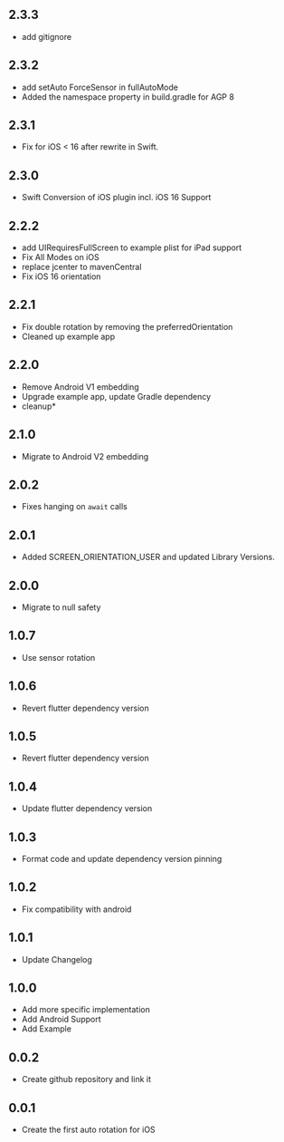 ## 2.3.3

- add gitignore

## 2.3.2

- add setAuto ForceSensor in fullAutoMode
- Added the namespace property in build.gradle for AGP 8

## 2.3.1

- Fix for iOS < 16 after rewrite in Swift.

## 2.3.0

- Swift Conversion of iOS plugin incl. iOS 16 Support

## 2.2.2

- add UIRequiresFullScreen to example plist for iPad support
- Fix All Modes on iOS
- replace jcenter to mavenCentral
- Fix iOS 16 orientation

## 2.2.1

- Fix double rotation by removing the preferredOrientation
- Cleaned up example app

## 2.2.0

- Remove Android V1 embedding
- Upgrade example app, update Gradle dependency
- cleanup\*

## 2.1.0

- Migrate to Android V2 embedding

## 2.0.2

- Fixes hanging on `await` calls

## 2.0.1

- Added SCREEN_ORIENTATION_USER and updated Library Versions.

## 2.0.0

- Migrate to null safety

## 1.0.7

- Use sensor rotation

## 1.0.6

- Revert flutter dependency version

## 1.0.5

- Revert flutter dependency version

## 1.0.4

- Update flutter dependency version

## 1.0.3

- Format code and update dependency version pinning

## 1.0.2

- Fix compatibility with android

## 1.0.1

- Update Changelog

## 1.0.0

- Add more specific implementation
- Add Android Support
- Add Example

## 0.0.2

- Create github repository and link it

## 0.0.1

- Create the first auto rotation for iOS

